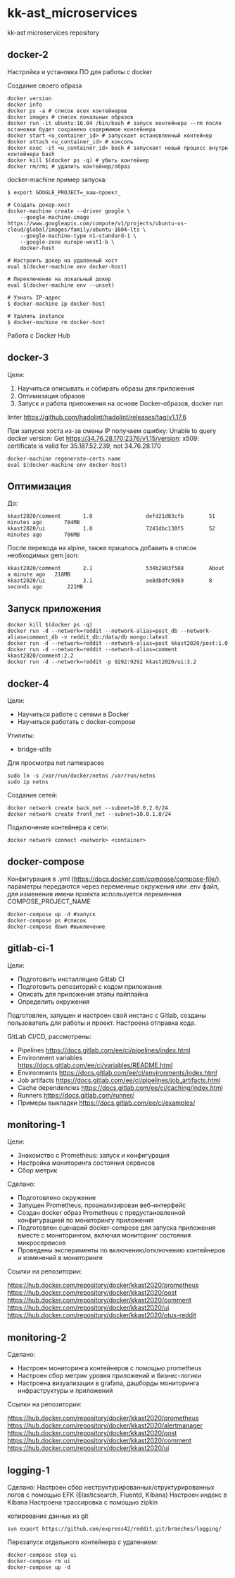 # kk-ast_microservices
kk-ast microservices repository

## docker-2

Настройка и установка ПО для работы с docker

Создание своего образа

```
docker version
docker info
docker ps -a # список всех контейнеров
docker images # список локальных образов
docker run -it ubuntu:16.04 /bin/bash # запуск контейнера --rm после остановки будет сохранено содержимое контейнера
docker start <u_container_id> # запускает остановленный контейнер
docker attach <u_container_id> # консоль
docker exec -it <u_container_id> bash # запускает новый процесс внутри контейнера bash
docker kill $(docker ps -q) # убить контейнер
docker rm/rmi # удалить контейнер/образ
```

docker-machine пример запуска:

```
$ export GOOGLE_PROJECT=_ваш-проект_

# Создать докер-хост
docker-machine create --driver google \
    --google-machine-image https://www.googleapis.com/compute/v1/projects/ubuntu-os-cloud/global/images/family/ubuntu-1604-lts \
    --google-machine-type n1-standard-1 \
    --google-zone europe-west1-b \
    docker-host

# Настроить докер на удаленный хост
eval $(docker-machine env docker-host)

# Переключение на локальный докер
eval $(docker-machine env --unset)

# Узнать IP-адрес
$ docker-machine ip docker-host

# Удалить instance
$ docker-machine rm docker-host

```

Работа с Docker Hub

## docker-3

Цели:

1. Научиться описывать и собирать образы для приложения
2. Оптимизация образов
3. Запуск и работа приложения на основе Docker-образов, docker run

linter
https://github.com/hadolint/hadolint/releases/tag/v1.17.6

При запуске хоста из-за смены IP получаем ошибку: Unable to query docker version: Get https://34.76.28.170:2376/v1.15/version: x509: certificate is valid for 35.187.52.239, not 34.76.28.170

```
docker-machine regenerate-certs name
eval $(docker-machine env docker-host)
```

## Оптимизация

До:
```
kkast2020/comment       1.0                 defd21d83cfb        51 minutes ago       784MB
kkast2020/ui            1.0                 7241dbc130f5        52 minutes ago       786MB
```

После перевода на alpine, также пришлось добавить в список необходимых gem json:
```
kkast2020/comment       2.1                 534b2903f588        About a minute ago   218MB
kkast2020/ui            3.1                 ae8dbdfc9d69        8 seconds ago        221MB
```

## Запуск приложения
```
docker kill $(docker ps -q)
docker run -d --network=reddit --network-alias=post_db --network-alias=comment_db -v reddit_db:/data/db mongo:latest
docker run -d --network=reddit --network-alias=post kkast2020/post:1.0
docker run -d --network=reddit --network-alias=comment kkast2020/comment:2.2
docker run -d --network=reddit -p 9292:9292 kkast2020/ui:3.2
```
## docker-4

Цели:
- Научиться работе с сетями в Docker
- Научиться работать с docker-compose

Утилиты:
- bridge-utils

Для просмотра net namespaces
```
sudo ln -s /var/run/docker/netns /var/run/netns
sudo ip netns
```

Создание сетей:
```
docker network create back_net --subnet=10.0.2.0/24
docker network create front_net --subnet=10.0.1.0/24
```

Подключение контейнера к сети:
```
docker network connect <network> <container>
```

## docker-compose

Конфигурация в .yml (https://docs.docker.com/compose/compose-file/), параметры передаются через переменные окружения или .env файл, для изменения имени проекта используется переменная COMPOSE_PROJECT_NAME

```
docker-compose up -d #запуск
docker-compose ps #список
docker-compose down #выключение
```

## gitlab-ci-1

Цели:
- Подготовить инсталляцию Gitlab CI
- Подготовить репозиторий с кодом приложения
- Описать для приложения этапы пайплайна
- Определить окружения

Подготовлен, запущен и настроен свой инстанс с Gitlab, созданы пользователь для работы и проект. Настроена отправка кода.

GitLab CI/CD, рассмотрены:
- Pipelines https://docs.gitlab.com/ee/ci/pipelines/index.html
- Environment variables https://docs.gitlab.com/ee/ci/variables/README.html
- Environments https://docs.gitlab.com/ee/ci/environments/index.html
- Job artifacts https://docs.gitlab.com/ee/ci/pipelines/job_artifacts.html
- Cache dependencies https://docs.gitlab.com/ee/ci/caching/index.html
- Runners https://docs.gitlab.com/runner/
- Примеры выкладки https://docs.gitlab.com/ee/ci/examples/

## monitoring-1

Цели:

- Знакомство с Prometheus: запуск и конфигурация
- Настройка мониторинга состояния сервисов
- Сбор метрик

Сделано:
- Подготовлено окружение
- Запущен Prometheus, проанализирован веб-интерфейс
- Создан docker образ Prometheus с предустановленной конфигурацией по мониторингу приложения
- Подготовлен сценарий docker-compose для запуска приложения вместе с мониторингом, включая мониторинг состояния микросервисов
- Проведены эксперименты по включению/отключению контейнеров и изменений в мониторинге

Ссылки на репозитории:

https://hub.docker.com/repository/docker/kkast2020/prometheus
https://hub.docker.com/repository/docker/kkast2020/post
https://hub.docker.com/repository/docker/kkast2020/comment
https://hub.docker.com/repository/docker/kkast2020/ui
https://hub.docker.com/repository/docker/kkast2020/otus-reddit

## monitoring-2

Сделано:
- Настроен мониторинга контейнеров с помощью prometheus
- Настроен сбор метрик уровня приложений и бизнес-логики
- Настроена визуализации в grafana, дашборды мониторинга инфраструктуры и приложений

Ссылки на репозитории:

https://hub.docker.com/repository/docker/kkast2020/prometheus
https://hub.docker.com/repository/docker/kkast2020/alertmanager
https://hub.docker.com/repository/docker/kkast2020/post
https://hub.docker.com/repository/docker/kkast2020/comment
https://hub.docker.com/repository/docker/kkast2020/ui


## logging-1

Сделано:
Настроен сбор неструктурированных/структурированных логов с помощью EFK (Elasticsearch, Fluentd, Kibana)
Настроен индекс в Kibana
Настроена трассировка с помощью zipkin

копирование данных из git
```
svn export https://github.com/express42/reddit.git/branches/logging/
```

Перезапуск отдельного контейнера с удалением:
```
docker-compose stop ui
docker-compose rm ui
docker-compose up -d
```

